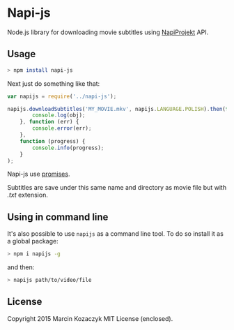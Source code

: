 Napi-js
=====

Node.js library for downloading movie subtitles using [NapiProjekt](http://www.napiprojekt.pl/) API.

## Usage
```bash
> npm install napi-js
```

Next just do something like that:

```javascript
var napijs = require('../napi-js');

napijs.downloadSubtitles('MY_MOVIE.mkv', napijs.LANGUAGE.POLISH).then(function (obj) {
        console.log(obj);
    }, function (err) {
        console.error(err);
    },
    function (progress) {
        console.info(progress);
    }
);
```

Napi-js use [promises](https://github.com/kriskowal/q).

Subtitles are save under this same name and directory as movie file but with _.txt_ extension.

## Using in command line

It's also possible to use `napijs` as a command line tool. To do so install it as a global package:

```bash
> npm i napijs -g
```

and then:
```bash
> napijs path/to/video/file
```

License
--------

Copyright 2015 Marcin Kozaczyk MIT License (enclosed).
